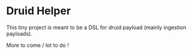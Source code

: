 # Druid Helper
This tiny project is meant to be a DSL for druid payload (mainly ingestion payloads).

More to come / lot to do !